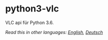 # python3-vlc
VLC api für Python 3.6.

*Read this in other languages: [English](README.md), [Deutsch](README.de.md)*
 
